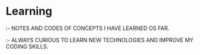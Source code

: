 # Learning
:- NOTES AND CODES OF CONCEPTS I HAVE LEARNED OS FAR.

:- ALWAYS CURIOUS TO LEARN NEW TECHNOLOGIES AND IMPROVE MY CODING SKILLS.


